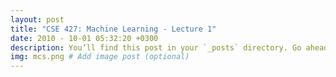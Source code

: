 ```yaml
---
layout: post
title: "CSE 427: Machine Learning - Lecture 1"
date: 2010 - 10-01 05:32:20 +0300
description: You’ll find this post in your `_posts` directory. Go ahead and edit it and re-build the site to see your changes. # Add post description (optional)
img: mcs.png # Add image post (optional)
---
```

